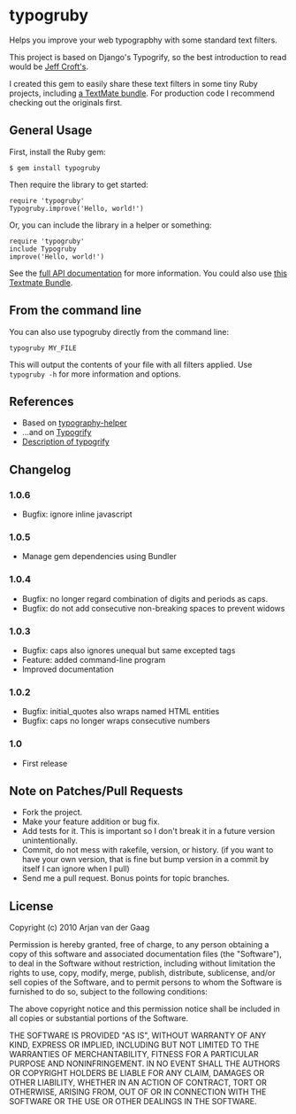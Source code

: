 # typogruby

Helps you improve your web typograpbhy with some standard text filters.

This project is based on Django's Typogrify, so the best introduction to read would be [Jeff Croft's][1].

I created this gem to easily share these text filters in some tiny Ruby projects, including [a TextMate bundle][5]. For production code I recommend checking out the originals first.

## General Usage

First, install the Ruby gem:

    $ gem install typogruby

Then require the library to get started:

    require 'typogruby'
    Typogruby.improve('Hello, world!')

Or, you can include the library in a helper or something:

    require 'typogruby'
    include Typogruby
    improve('Hello, world!')

See the [full API documentation][4] for more information. You could also use [this Textmate Bundle][5].

## From the command line

You can also use typogruby directly from the command line:

    typogruby MY_FILE

This will output the contents of your file with all filters applied. Use `typogruby -h` for more information and options.

## References

* Based on [typography-helper][2]
* ...and on [Typogrify][3]
* [Description of typogrify][1]

[1]: http://jeffcroft.com/blog/2007/may/29/typogrify-easily-produce-web-typography-doesnt-suc/
[2]: http://github.com/hunter/typography-helper
[3]: http://code.google.com/p/typogrify
[4]: http://avdgaag.github.com/typogruby
[5]: http://github.com/avdgaag/Typography-tmbundle

## Changelog

### 1.0.6

* Bugfix: ignore inline javascript

### 1.0.5

* Manage gem dependencies using Bundler

### 1.0.4

* Bugfix: no longer regard combination of digits and periods as caps.
* Bugfix: do not add consecutive non-breaking spaces to prevent widows

### 1.0.3

* Bugfix: caps also ignores unequal but same excepted tags
* Feature: added command-line program
* Improved documentation

### 1.0.2

* Bugfix: initial_quotes also wraps named HTML entities
* Bugfix: caps no longer wraps consecutive numbers

### 1.0

* First release

## Note on Patches/Pull Requests

* Fork the project.
* Make your feature addition or bug fix.
* Add tests for it. This is important so I don't break it in a
  future version unintentionally.
* Commit, do not mess with rakefile, version, or history.
  (if you want to have your own version, that is fine but bump version in a commit by itself I can ignore when I pull)
* Send me a pull request. Bonus points for topic branches.

## License

Copyright (c) 2010 Arjan van der Gaag

Permission is hereby granted, free of charge, to any person obtaining
a copy of this software and associated documentation files (the
"Software"), to deal in the Software without restriction, including
without limitation the rights to use, copy, modify, merge, publish,
distribute, sublicense, and/or sell copies of the Software, and to
permit persons to whom the Software is furnished to do so, subject to
the following conditions:

The above copyright notice and this permission notice shall be
included in all copies or substantial portions of the Software.

THE SOFTWARE IS PROVIDED "AS IS", WITHOUT WARRANTY OF ANY KIND,
EXPRESS OR IMPLIED, INCLUDING BUT NOT LIMITED TO THE WARRANTIES OF
MERCHANTABILITY, FITNESS FOR A PARTICULAR PURPOSE AND
NONINFRINGEMENT. IN NO EVENT SHALL THE AUTHORS OR COPYRIGHT HOLDERS BE
LIABLE FOR ANY CLAIM, DAMAGES OR OTHER LIABILITY, WHETHER IN AN ACTION
OF CONTRACT, TORT OR OTHERWISE, ARISING FROM, OUT OF OR IN CONNECTION
WITH THE SOFTWARE OR THE USE OR OTHER DEALINGS IN THE SOFTWARE.
